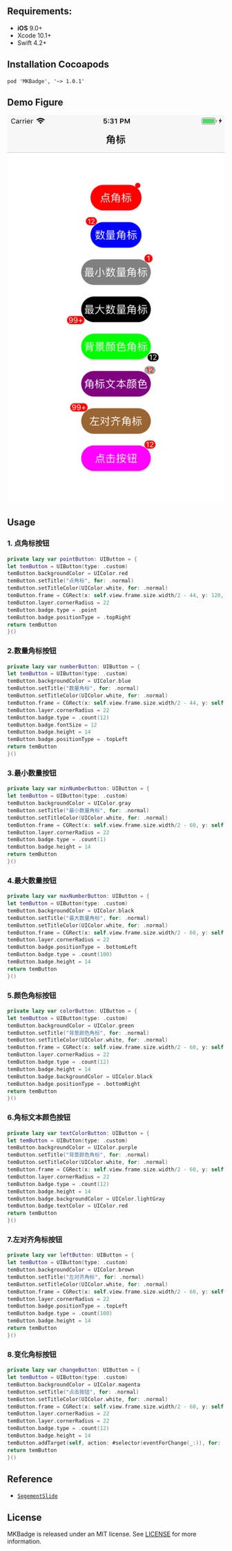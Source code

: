 ## Requirements:
- **iOS** 9.0+
- Xcode 10.1+
- Swift 4.2+

## Installation Cocoapods
<pre><code class="ruby language-ruby">pod 'MKBadge', '~> 1.0.1'</code></pre>

## Demo Figure
<p align="center">
<img src="https://github.com/LiuSky/MKBadge/blob/master/1.png?raw=true" title="演示图">
</p>

## Usage
### 1. 点角标按钮
```swift 
private lazy var pointButton: UIButton = {
let temButton = UIButton(type: .custom)
temButton.backgroundColor = UIColor.red
temButton.setTitle("点角标", for: .normal)
temButton.setTitleColor(UIColor.white, for: .normal)
temButton.frame = CGRect(x: self.view.frame.size.width/2 - 44, y: 120, width: 88, height: 44)
temButton.layer.cornerRadius = 22
temButton.badge.type = .point
temButton.badge.positionType = .topRight
return temButton
}()
```

### 2.数量角标按钮
```swift
private lazy var numberButton: UIButton = {
let temButton = UIButton(type: .custom)
temButton.backgroundColor = UIColor.blue
temButton.setTitle("数量角标", for: .normal)
temButton.setTitleColor(UIColor.white, for: .normal)
temButton.frame = CGRect(x: self.view.frame.size.width/2 - 44, y: self.pointButton.frame.origin.y + 44 + 20, width: 88, height: 44)
temButton.layer.cornerRadius = 22
temButton.badge.type = .count(12)
temButton.badge.fontSize = 12
temButton.badge.height = 14
temButton.badge.positionType = .topLeft
return temButton
}()
```

### 3.最小数量按钮
```swift
private lazy var minNumberButton: UIButton = {
let temButton = UIButton(type: .custom)
temButton.backgroundColor = UIColor.gray
temButton.setTitle("最小数量角标", for: .normal)
temButton.setTitleColor(UIColor.white, for: .normal)
temButton.frame = CGRect(x: self.view.frame.size.width/2 - 60, y: self.numberButton.frame.origin.y + 44 + 20, width: 120, height: 44)
temButton.layer.cornerRadius = 22
temButton.badge.type = .count(1)
temButton.badge.height = 14
return temButton
}()
```
### 4.最大数量按钮
```swift
private lazy var maxNumberButton: UIButton = {
let temButton = UIButton(type: .custom)
temButton.backgroundColor = UIColor.black
temButton.setTitle("最大数量角标", for: .normal)
temButton.setTitleColor(UIColor.white, for: .normal)
temButton.frame = CGRect(x: self.view.frame.size.width/2 - 60, y: self.minNumberButton.frame.origin.y + 44 + 20, width: 120, height: 44)
temButton.layer.cornerRadius = 22
temButton.badge.positionType = .bottomLeft
temButton.badge.type = .count(100)
temButton.badge.height = 14
return temButton
}()
``` 

### 5.颜色角标按钮  
```swift
private lazy var colorButton: UIButton = {
let temButton = UIButton(type: .custom)
temButton.backgroundColor = UIColor.green
temButton.setTitle("背景颜色角标", for: .normal)
temButton.setTitleColor(UIColor.white, for: .normal)
temButton.frame = CGRect(x: self.view.frame.size.width/2 - 60, y: self.maxNumberButton.frame.origin.y + 44 + 20, width: 120, height: 44)
temButton.layer.cornerRadius = 22
temButton.badge.type = .count(12)
temButton.badge.height = 14
temButton.badge.backgroundColor = UIColor.black
temButton.badge.positionType = .bottomRight
return temButton
}()
``` 

### 6.角标文本颜色按钮
```swift
private lazy var textColorButton: UIButton = {
let temButton = UIButton(type: .custom)
temButton.backgroundColor = UIColor.purple
temButton.setTitle("背景颜色角标", for: .normal)
temButton.setTitleColor(UIColor.white, for: .normal)
temButton.frame = CGRect(x: self.view.frame.size.width/2 - 60, y: self.colorButton.frame.origin.y + 44 + 20, width: 120, height: 44)
temButton.layer.cornerRadius = 22
temButton.badge.type = .count(12)
temButton.badge.height = 14
temButton.badge.backgroundColor = UIColor.lightGray
temButton.badge.textColor = UIColor.red
return temButton
}()
```

### 7.左对齐角标按钮
```swift
private lazy var leftButton: UIButton = {
let temButton = UIButton(type: .custom)
temButton.backgroundColor = UIColor.brown
temButton.setTitle("左对齐角标", for: .normal)
temButton.setTitleColor(UIColor.white, for: .normal)
temButton.frame = CGRect(x: self.view.frame.size.width/2 - 60, y: self.textColorButton.frame.origin.y + 44 + 20, width: 120, height: 44)
temButton.layer.cornerRadius = 22
temButton.badge.positionType = .topLeft
temButton.badge.type = .count(100)
temButton.badge.height = 14
return temButton
}()
```

### 8.变化角标按钮
```swift
private lazy var changeButton: UIButton = {
let temButton = UIButton(type: .custom)
temButton.backgroundColor = UIColor.magenta
temButton.setTitle("点击按钮", for: .normal)
temButton.setTitleColor(UIColor.white, for: .normal)
temButton.frame = CGRect(x: self.view.frame.size.width/2 - 60, y: self.leftButton.frame.origin.y + 44 + 20, width: 120, height: 44)
temButton.layer.cornerRadius = 22
temButton.layer.cornerRadius = 22
temButton.badge.type = .count(12)
temButton.badge.height = 14
temButton.addTarget(self, action: #selector(eventForChange(_:)), for: .touchUpInside)
return temButton
}()
```

## Reference
<ul>
<li><a href="https://github.com/Jiar/SegementSlide/blob/master/Source/Segement/BadgeView.swift"><code>SegementSlide</code></a></li>
</ul>


## License
MKBadge is released under an MIT license. See [LICENSE](LICENSE) for more information.

